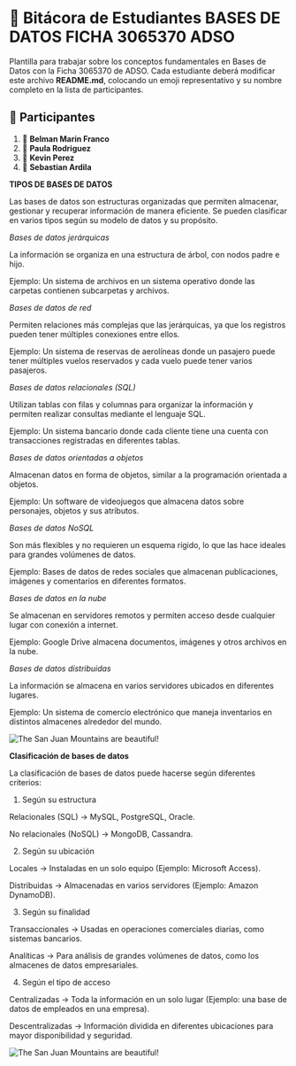 # 📘 Bitácora de Estudiantes BASES DE DATOS FICHA 3065370 ADSO

Plantilla para trabajar sobre los conceptos fundamentales en Bases de Datos con la Ficha 3065370 de ADSO.
Cada estudiante deberá modificar este archivo **README.md**, colocando un emoji representativo y su nombre completo en la lista de participantes.

## 📌 Participantes

1. 🚀 **Belman Marin Franco**
2. 🎸 **Paula Rodriguez**
3. 🏀 **Kevin Perez**
4. 🎨 **Sebastian Ardila**


**TIPOS DE BASES DE DATOS**

Las bases de datos son estructuras organizadas que permiten almacenar, gestionar y recuperar información de manera eficiente. Se pueden clasificar en varios tipos según su modelo de datos y su propósito.

*Bases de datos jerárquicas*

La información se organiza en una estructura de árbol, con nodos padre e hijo.

Ejemplo: Un sistema de archivos en un sistema operativo donde las carpetas contienen subcarpetas y archivos.



*Bases de datos de red*

Permiten relaciones más complejas que las jerárquicas, ya que los registros pueden tener múltiples conexiones entre ellos.

Ejemplo: Un sistema de reservas de aerolíneas donde un pasajero puede tener múltiples vuelos reservados y cada vuelo puede tener varios pasajeros.


*Bases de datos relacionales (SQL)*

Utilizan tablas con filas y columnas para organizar la información y permiten realizar consultas mediante el lenguaje SQL.

Ejemplo: Un sistema bancario donde cada cliente tiene una cuenta con transacciones registradas en diferentes tablas.



*Bases de datos orientadas a objetos*

Almacenan datos en forma de objetos, similar a la programación orientada a objetos.

Ejemplo: Un software de videojuegos que almacena datos sobre personajes, objetos y sus atributos.


*Bases de datos NoSQL*

Son más flexibles y no requieren un esquema rígido, lo que las hace ideales para grandes volúmenes de datos.

Ejemplo: Bases de datos de redes sociales que almacenan publicaciones, imágenes y comentarios en diferentes formatos.



*Bases de datos en la nube*

Se almacenan en servidores remotos y permiten acceso desde cualquier lugar con conexión a internet.

Ejemplo: Google Drive almacena documentos, imágenes y otros archivos en la nube.


*Bases de datos distribuidas*

La información se almacena en varios servidores ubicados en diferentes lugares.

Ejemplo: Un sistema de comercio electrónico que maneja inventarios en distintos almacenes alrededor del mundo.


![The San Juan Mountains are beautiful!](https://www.astera.com/wp-content/uploads/2019/05/DBI-1.jpg)


**Clasificación de bases de datos**

La clasificación de bases de datos puede hacerse según diferentes criterios:

1. Según su estructura

Relacionales (SQL) → MySQL, PostgreSQL, Oracle.

No relacionales (NoSQL) → MongoDB, Cassandra.



2. Según su ubicación

Locales → Instaladas en un solo equipo (Ejemplo: Microsoft Access).

Distribuidas → Almacenadas en varios servidores (Ejemplo: Amazon DynamoDB).



3. Según su finalidad

Transaccionales → Usadas en operaciones comerciales diarias, como sistemas bancarios.

Analíticas → Para análisis de grandes volúmenes de datos, como los almacenes de datos empresariales.



4. Según el tipo de acceso

Centralizadas → Toda la información en un solo lugar (Ejemplo: una base de datos de empleados en una empresa).

Descentralizadas → Información dividida en diferentes ubicaciones para mayor disponibilidad y seguridad.

![The San Juan Mountains are beautiful!](https://dbaexperts.tech/wp/wp-content/uploads/2022/02/NoSQL4.png)
